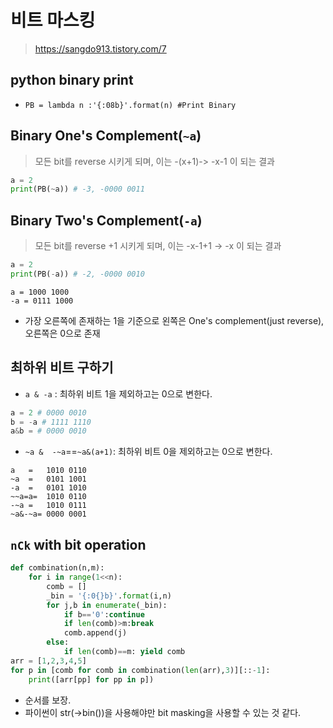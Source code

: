# 비트 마스킹
> https://sangdo913.tistory.com/7

## python binary print
- `PB = lambda n :'{:08b}'.format(n) #Print Binary`

## Binary One's Complement(`~a`)
> 모든 bit를 reverse 시키게 되며, 이는 -(x+1)-> -x-1 이 되는 결과
```python
a = 2
print(PB(~a)) # -3, -0000 0011
```
## Binary Two's Complement(`-a`)
> 모든 bit를 reverse +1 시키게 되며, 이는 -x-1+1 -> -x 이 되는 결과
```python
a = 2
print(PB(-a)) # -2, -0000 0010
```

```
a = 1000 1000
-a = 0111 1000
```
- 가장 오른쪽에 존재하는 1을 기준으로 왼쪽은 One's complement(just reverse), 오른쪽은 0으로 존재


## 최하위 비트 구하기

- `a & -a` : 최하위 비트 1을 제외하고는 0으로 변한다.
```python
a = 2 # 0000 0010
b = -a # 1111 1110
a&b = # 0000 0010
```
- `~a &  -~a`==`~a&(a+1)`: 최하위 비트 0을 제외하고는 0으로 변한다.

```
a   =   1010 0110
~a  =   0101 1001
-a  =   0101 1010
~~a=a=  1010 0110
-~a =   1010 0111
~a&-~a= 0000 0001
```

## `nCk` with bit operation

```python
def combination(n,m):
    for i in range(1<<n):
        comb = []
        _bin = '{:0{}b}'.format(i,n)
        for j,b in enumerate(_bin):
            if b=='0':continue
            if len(comb)>m:break
            comb.append(j)
        else:
            if len(comb)==m: yield comb
arr = [1,2,3,4,5]
for p in [comb for comb in combination(len(arr),3)][::-1]:
    print([arr[pp] for pp in p])
```
- 순서를 보장.
- 파이썬이 str(->bin())을 사용해야만 bit masking을 사용할 수 있는 것 같다.
